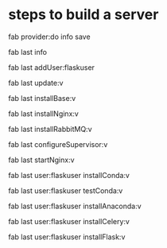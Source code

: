 # steps to build a server

fab provider:do info save

fab last info

fab last addUser:flaskuser

fab last update:v

fab last installBase:v

fab last installNginx:v

fab last installRabbitMQ:v

fab last configureSupervisor:v

fab last startNginx:v

fab last user:flaskuser installConda:v

fab last user:flaskuser testConda:v

fab last user:flaskuser installAnaconda:v

fab last user:flaskuser installCelery:v

fab last user:flaskuser installFlask:v
